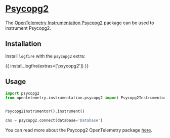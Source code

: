 # [Psycopg2][psycopg2]

The [OpenTelemetry Instrumentation Psycopg2][opentelemetry-psycopg2] package can be used to instrument Psycopg2.

## Installation

Install `logfire` with the `psycopg2` extra:

{{ install_logfire(extras=['psycopg2']) }}

## Usage

```py
import psycopg2
from opentelemetry.instrumentation.psycopg2 import Psycopg2Instrumentor


Psycopg2Instrumentor().instrument()

cnx = psycopg2.connect(database='Database')
```

You can read more about the Psycopg2 OpenTelemetry package [here][opentelemetry-psycopg2].

[opentelemetry-psycopg2]: https://opentelemetry-python-contrib.readthedocs.io/en/latest/instrumentation/psycopg2/psycopg2.html
[psycopg2]: https://www.psycopg.org/
